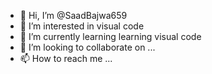 - 👋 Hi, I’m @SaadBajwa659
- 👀 I’m interested in visual code
- 🌱 I’m currently learning learning visual code
- 💞️ I’m looking to collaborate on ...
- 📫 How to reach me ...

<!---
SaadBajwa659/SaadBajwa659 is a ✨ special ✨ repository because its `README.md` (this file) appears on your GitHub profile.
You can click the Preview link to take a look at your changes.
--->
